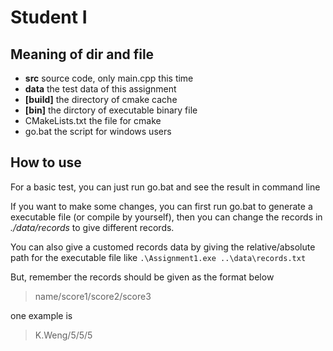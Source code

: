 # Student I

## Meaning of dir and file

* **src**
  source code, only main.cpp this time
* **data**
  the test data of this assignment
* **[build]**
  the directory of cmake cache
* **[bin]**
  the dirctory of executable binary file
* CMakeLists.txt
  the file for cmake
* go.bat
  the script for windows users

## How to use

For a basic test, you can just run go.bat and see the result in command line

If you want to make some changes, you can first run go.bat to generate a executable file (or compile by yourself), then you can change the records in *./data/records* to give different records.

You can also give a customed records data by giving the relative/absolute path for the executable file like `.\Assignment1.exe ..\data\records.txt `

But, remember the records should be given as the format below

> name/score1/score2/score3

one example is

> K.Weng/5/5/5
